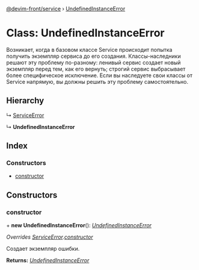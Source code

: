 [@devim-front/service](../README.md) › [UndefinedInstanceError](undefinedinstanceerror.md)

# Class: UndefinedInstanceError

Возникает, когда в базовом классе Service происходит попытка получить
экземпляр сервиса до его создания. Классы-наследники решают эту проблему
по-разному: ленивый сервис создает новый экземпляр перед тем, как его
вернуть; строгий сервис выбрасывает более специфическое исключение.
Если вы наследуете свои классы от Service напрямую, вы должны решить эту
проблему самостоятельно.

## Hierarchy

  ↳ [ServiceError](serviceerror.md)

  ↳ **UndefinedInstanceError**

## Index

### Constructors

* [constructor](undefinedinstanceerror.md#markdown-header-constructor)

## Constructors

### <a id="markdown-header-constructor" name="markdown-header-constructor"></a>  constructor

\+ **new UndefinedInstanceError**(): *[UndefinedInstanceError](undefinedinstanceerror.md)*

*Overrides [ServiceError](serviceerror.md).[constructor](serviceerror.md#markdown-header-constructor)*

Создает экземпляр ошибки.

**Returns:** *[UndefinedInstanceError](undefinedinstanceerror.md)*
